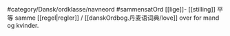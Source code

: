 #category/Dansk/ordklasse/navneord #sammensatOrd 
[[lige]]- [[stilling]]
平等
samme [[regel|regler]] / [[danskOrdbog.丹麦语词典/love]] over for mand og kvinder.